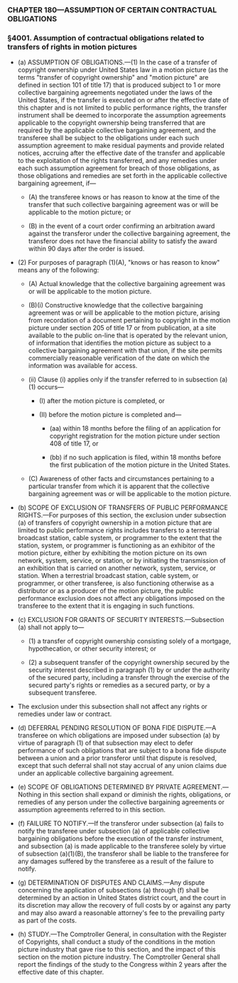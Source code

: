 ### **CHAPTER 180—ASSUMPTION OF CERTAIN CONTRACTUAL OBLIGATIONS**

### §4001. Assumption of contractual obligations related to transfers of rights in motion pictures
* (a) ASSUMPTION OF OBLIGATIONS.—(1) In the case of a transfer of copyright ownership under United States law in a motion picture (as the terms "transfer of copyright ownership" and "motion picture" are defined in section 101 of title 17) that is produced subject to 1 or more collective bargaining agreements negotiated under the laws of the United States, if the transfer is executed on or after the effective date of this chapter and is not limited to public performance rights, the transfer instrument shall be deemed to incorporate the assumption agreements applicable to the copyright ownership being transferred that are required by the applicable collective bargaining agreement, and the transferee shall be subject to the obligations under each such assumption agreement to make residual payments and provide related notices, accruing after the effective date of the transfer and applicable to the exploitation of the rights transferred, and any remedies under each such assumption agreement for breach of those obligations, as those obligations and remedies are set forth in the applicable collective bargaining agreement, if—

  * (A) the transferee knows or has reason to know at the time of the transfer that such collective bargaining agreement was or will be applicable to the motion picture; or

  * (B) in the event of a court order confirming an arbitration award against the transferor under the collective bargaining agreement, the transferor does not have the financial ability to satisfy the award within 90 days after the order is issued.


* (2) For purposes of paragraph (1)(A), "knows or has reason to know" means any of the following:

  * (A) Actual knowledge that the collective bargaining agreement was or will be applicable to the motion picture.

  * (B)(i) Constructive knowledge that the collective bargaining agreement was or will be applicable to the motion picture, arising from recordation of a document pertaining to copyright in the motion picture under section 205 of title 17 or from publication, at a site available to the public on-line that is operated by the relevant union, of information that identifies the motion picture as subject to a collective bargaining agreement with that union, if the site permits commercially reasonable verification of the date on which the information was available for access.

  * (ii) Clause (i) applies only if the transfer referred to in subsection (a)(1) occurs—

    * (I) after the motion picture is completed, or

    * (II) before the motion picture is completed and—

      * (aa) within 18 months before the filing of an application for copyright registration for the motion picture under section 408 of title 17, or

      * (bb) if no such application is filed, within 18 months before the first publication of the motion picture in the United States.


  * (C) Awareness of other facts and circumstances pertaining to a particular transfer from which it is apparent that the collective bargaining agreement was or will be applicable to the motion picture.


* (b) SCOPE OF EXCLUSION OF TRANSFERS OF PUBLIC PERFORMANCE RIGHTS.—For purposes of this section, the exclusion under subsection (a) of transfers of copyright ownership in a motion picture that are limited to public performance rights includes transfers to a terrestrial broadcast station, cable system, or programmer to the extent that the station, system, or programmer is functioning as an exhibitor of the motion picture, either by exhibiting the motion picture on its own network, system, service, or station, or by initiating the transmission of an exhibition that is carried on another network, system, service, or station. When a terrestrial broadcast station, cable system, or programmer, or other transferee, is also functioning otherwise as a distributor or as a producer of the motion picture, the public performance exclusion does not affect any obligations imposed on the transferee to the extent that it is engaging in such functions.

* (c) EXCLUSION FOR GRANTS OF SECURITY INTERESTS.—Subsection (a) shall not apply to—

  * (1) a transfer of copyright ownership consisting solely of a mortgage, hypothecation, or other security interest; or

  * (2) a subsequent transfer of the copyright ownership secured by the security interest described in paragraph (1) by or under the authority of the secured party, including a transfer through the exercise of the secured party's rights or remedies as a secured party, or by a subsequent transferee.


* The exclusion under this subsection shall not affect any rights or remedies under law or contract.

* (d) DEFERRAL PENDING RESOLUTION OF BONA FIDE DISPUTE.—A transferee on which obligations are imposed under subsection (a) by virtue of paragraph (1) of that subsection may elect to defer performance of such obligations that are subject to a bona fide dispute between a union and a prior transferor until that dispute is resolved, except that such deferral shall not stay accrual of any union claims due under an applicable collective bargaining agreement.

* (e) SCOPE OF OBLIGATIONS DETERMINED BY PRIVATE AGREEMENT.—Nothing in this section shall expand or diminish the rights, obligations, or remedies of any person under the collective bargaining agreements or assumption agreements referred to in this section.

* (f) FAILURE TO NOTIFY.—If the transferor under subsection (a) fails to notify the transferee under subsection (a) of applicable collective bargaining obligations before the execution of the transfer instrument, and subsection (a) is made applicable to the transferee solely by virtue of subsection (a)(1)(B), the transferor shall be liable to the transferee for any damages suffered by the transferee as a result of the failure to notify.

* (g) DETERMINATION OF DISPUTES AND CLAIMS.—Any dispute concerning the application of subsections (a) through (f) shall be determined by an action in United States district court, and the court in its discretion may allow the recovery of full costs by or against any party and may also award a reasonable attorney's fee to the prevailing party as part of the costs.

* (h) STUDY.—The Comptroller General, in consultation with the Register of Copyrights, shall conduct a study of the conditions in the motion picture industry that gave rise to this section, and the impact of this section on the motion picture industry. The Comptroller General shall report the findings of the study to the Congress within 2 years after the effective date of this chapter.